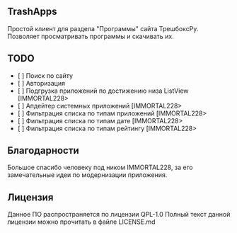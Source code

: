 ## TrashApps
Простой клиент для раздела "Программы" сайта ТрешбоксРу.
Позволяет просматривать программы и скачивать их.


## TODO
 - \[ ]   Поиск по сайту
 - \[ ]   Авторизация
 - \[ ]   Подгрузка приложений по достижению низа ListView [IMMORTAL228>
 - \[ ]   Апдейтер системных приложений [IMMORTAL228>
 - \[ ]   Фильтрация списка по типам приложений [IMMORTAL228>
 - \[ ]   Фильтрация списка по типам дате [IMMORTAL228>
 - \[ ]   Фильтрация списка по типам рейтингу [IMMORTAL228>
 
 
## Благодарности
Большое спасибо человеку под ником IMMORTAL228, за его замечательные идеи по модернизации приложения.


## Лицензия
Данное ПО распространяется по лицензии QPL-1.0
Полный текст данной лицензии можно прочитать в файле LICENSE.md
